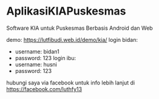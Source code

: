 # AplikasiKIAPuskesmas
Software KIA untuk Puskesmas Berbasis Android dan Web

demo: https://lutfibudi.web.id/demo/kia/
login bidan:
  - username: bidan1
  - password: 123
login ibu:
  - username: husni
  - password: 123

hubungi saya via facebook untuk info lebih lanjut di https://facebook.com/luthfy13
